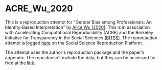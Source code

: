 # ACRE_Wu_2020

This is a reproduction attempt for "Gender Bias among Professionals: An Identity-Based Interpretation" by [Alice Wu (2020)](https://direct.mit.edu/rest/article/102/5/867/96767/Gender-Bias-among-Professionals-An-Identity-Based). This is in association with Accelerating Computational Reproducibility (ACRE) and the Berkeley Initiative for Transparency in the Social Sciences [(BITSS)](https://www.bitss.org/). The reproduction attempt is logged [here](https://www.bitss.org/) on the Social Science Reproduction Platform.

The attempt uses the author's reproduction package and the paper's appendix. The repo doesn't include the data, but they can be accessed for free at the [link](https://dataverse.harvard.edu/dataset.xhtml?persistentId=doi:10.7910/DVN/BLEBHI).
